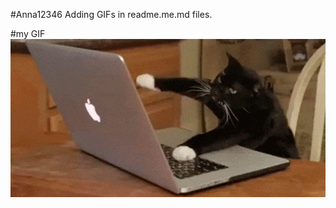 #Anna12346
Adding GIFs in readme.me.md files.

#my GIF
![](https://github.com/Anna12346/Anna12346/blob/main/743457785e7543fd62c51e59dcf853d9.gif)
